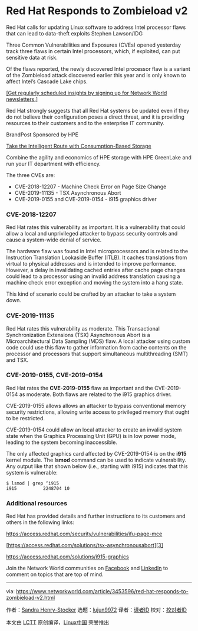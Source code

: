 [#]: collector: (lujun9972)
[#]: translator: ( )
[#]: reviewer: ( )
[#]: publisher: ( )
[#]: url: ( )
[#]: subject: (Red Hat Responds to Zombieload v2)
[#]: via: (https://www.networkworld.com/article/3453596/red-hat-responds-to-zombieload-v2.html)
[#]: author: (Sandra Henry-Stocker https://www.networkworld.com/author/Sandra-Henry_Stocker/)

Red Hat Responds to Zombieload v2
======
Red Hat calls for updating Linux software to address Intel processor flaws that can lead to data-theft exploits
Stephen Lawson/IDG

Three Common Vulnerabilities and Exposures (CVEs) opened yesterday track three flaws in certain Intel processors, which, if exploited, can put sensitive data at risk.

Of the flaws reported, the newly discovered Intel processor flaw is a variant of the Zombieload attack discovered earlier this year and is only known to affect Intel’s Cascade Lake chips.

[[Get regularly scheduled insights by signing up for Network World newsletters.]][1]

Red Hat strongly suggests that all Red Hat systems be updated even if they do not believe their configuration poses a direct threat, and it is providing resources to their customers and to the enterprise IT community.

[][2]

BrandPost Sponsored by HPE

[Take the Intelligent Route with Consumption-Based Storage][2]

Combine the agility and economics of HPE storage with HPE GreenLake and run your IT department with efficiency.

The three CVEs are:

  * CVE-2018-12207 - Machine Check Error on Page Size Change
  * CVE-2019-11135 - TSX Asynchronous Abort
  * CVE-2019-0155 and CVE-2019-0154 - i915 graphics driver



### CVE-2018-12207

Red Hat rates this vulnerability as important. It is a vulnerability that could allow a local and unprivileged attacker to bypass security controls and cause a system-wide denial of service.

The hardware flaw was found in Intel microprocessors and is related to the Instruction Translation Lookaside Buffer (ITLB). It caches translations from virtual to physical addresses and is intended to improve performance. However, a delay in invalidating cached entries after cache page changes could lead to a processor using an invalid address translation causing a machine check error exception and moving the system into a hang state.

This kind of scenario could be crafted by an attacker to take a system down.

### CVE-2019-11135

Red Hat rates this vulnerability as moderate. This Transactional Synchronization Extensions (TSX) Asynchronous Abort is a Microarchitectural Data Sampling (MDS) flaw. A local attacker using custom code could use this flaw to gather information from cache contents on the processor and processors that support simultaneous multithreading (SMT) and TSX.

### CVE-2019-0155, CVE-2019-0154

Red Hat rates the **CVE-2019-0155** flaw as important and the CVE-2019-0154 as moderate. Both flaws are related to the i915 graphics driver.

CVE-2019-0155 allows allows an attacker to bypass conventional memory security restrictions, allowing write access to privileged memory that ought to be restricted.

CVE-2019-0154 could allow an local attacker to create an invalid system state when the Graphics Processing Unit (GPU) is in low power mode, leading to the system becoming inaccessible.

The only affected graphics card affected by CVE-2019-0154 is on the **i915** kernel module. The **lsmod** command can be used to indicate vulnerability. Any output like that shown below (i.e., starting with i915) indicates that this system is vulnerable:

```
$ lsmod | grep ^i915
i915          2248704 10
```

### Additional resources

Red Hat has provided details and further instructions to its customers and others in the following links:

<https://access.redhat.com/security/vulnerabilities/ifu-page-mce>

[https://access.redhat.com/solutions/tsx-asynchronousabort][3] [][4]

<https://access.redhat.com/solutions/i915-graphics>

Join the Network World communities on [Facebook][5] and [LinkedIn][6] to comment on topics that are top of mind.

--------------------------------------------------------------------------------

via: https://www.networkworld.com/article/3453596/red-hat-responds-to-zombieload-v2.html

作者：[Sandra Henry-Stocker][a]
选题：[lujun9972][b]
译者：[译者ID](https://github.com/译者ID)
校对：[校对者ID](https://github.com/校对者ID)

本文由 [LCTT](https://github.com/LCTT/TranslateProject) 原创编译，[Linux中国](https://linux.cn/) 荣誉推出

[a]: https://www.networkworld.com/author/Sandra-Henry_Stocker/
[b]: https://github.com/lujun9972
[1]: https://www.networkworld.com/newsletters/signup.html
[2]: https://www.networkworld.com/article/3440100/take-the-intelligent-route-with-consumption-based-storage.html?utm_source=IDG&utm_medium=promotions&utm_campaign=HPE20773&utm_content=sidebar ( Take the Intelligent Route with Consumption-Based Storage)
[3]: https://access.redhat.com/solutions/tsx-asynchronousabort%20
[4]: https://access.redhat.com/solutions/i915-graphics
[5]: https://www.facebook.com/NetworkWorld/
[6]: https://www.linkedin.com/company/network-world
